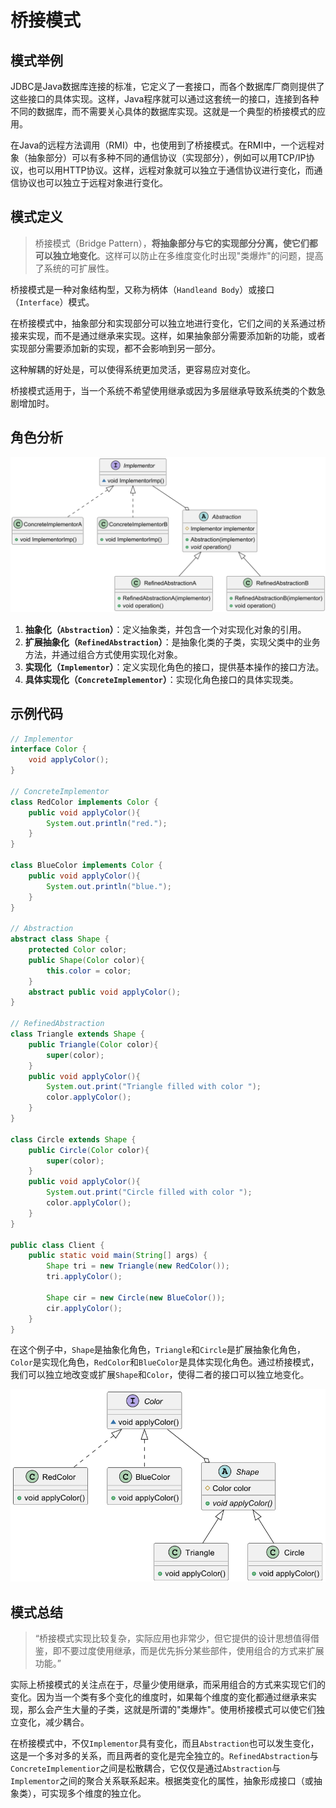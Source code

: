 # 桥接模式

## 模式举例

JDBC是Java数据库连接的标准，它定义了一套接口，而各个数据库厂商则提供了这些接口的具体实现。这样，Java程序就可以通过这套统一的接口，连接到各种不同的数据库，而不需要关心具体的数据库实现。这就是一个典型的桥接模式的应用。

在Java的远程方法调用（RMI）中，也使用到了桥接模式。在RMI中，一个远程对象（抽象部分）可以有多种不同的通信协议（实现部分），例如可以用TCP/IP协议，也可以用HTTP协议。这样，远程对象就可以独立于通信协议进行变化，而通信协议也可以独立于远程对象进行变化。

## 模式定义

> 桥接模式（Bridge Pattern），**将抽象部分与它的实现部分分离，使它们都可以独立地变化**。这样可以防止在多维度变化时出现"类爆炸"的问题，提高了系统的可扩展性。

桥接模式是一种对象结构型，又称为柄体（`Handleand Body`）或接口（`Interface`）模式。

在桥接模式中，抽象部分和实现部分可以独立地进行变化，它们之间的关系通过桥接来实现，而不是通过继承来实现。这样，如果抽象部分需要添加新的功能，或者实现部分需要添加新的实现，都不会影响到另一部分。

这种解耦的好处是，可以使得系统更加灵活，更容易应对变化。

桥接模式适用于，当一个系统不希望使用继承或因为多层继承导致系统类的个数急剧增加时。

## 角色分析

![image-20240417151921906](images/05_桥接模式/image-20240417151921906.png)

1. **抽象化（`Abstraction`）**：定义抽象类，并包含一个对实现化对象的引用。
2. **扩展抽象化（`RefinedAbstraction`）**：是抽象化类的子类，实现父类中的业务方法，并通过组合方式使用实现化对象。
3. **实现化（`Implementor`）**：定义实现化角色的接口，提供基本操作的接口方法。
4. **具体实现化（`ConcreteImplementor`）**：实现化角色接口的具体实现类。

## 示例代码

```java
// Implementor
interface Color {
    void applyColor();
}

// ConcreteImplementor
class RedColor implements Color {
    public void applyColor(){
        System.out.println("red.");
    }
}

class BlueColor implements Color {
    public void applyColor(){
        System.out.println("blue.");
    }
}

// Abstraction
abstract class Shape {
    protected Color color;
    public Shape(Color color){
        this.color = color;
    }
    abstract public void applyColor();
}

// RefinedAbstraction
class Triangle extends Shape {
    public Triangle(Color color){
        super(color);
    }
    public void applyColor(){
        System.out.print("Triangle filled with color ");
        color.applyColor();
    } 
}

class Circle extends Shape {
    public Circle(Color color){
        super(color);
    }
    public void applyColor(){
        System.out.print("Circle filled with color ");
        color.applyColor();
    } 
}

public class Client {
    public static void main(String[] args) {
        Shape tri = new Triangle(new RedColor());
        tri.applyColor();

        Shape cir = new Circle(new BlueColor());
        cir.applyColor();
    }
}
```

在这个例子中，`Shape`是抽象化角色，`Triangle`和`Circle`是扩展抽象化角色，`Color`是实现化角色，`RedColor`和`BlueColor`是具体实现化角色。通过桥接模式，我们可以独立地改变或扩展`Shape`和`Color`，使得二者的接口可以独立地变化。

![image-20240417152134711](images/05_桥接模式/image-20240417152134711.png)

## 模式总结


> “桥接模式实现比较复杂，实际应用也非常少，但它提供的设计思想值得借鉴，即不要过度使用继承，而是优先拆分某些部件，使用组合的方式来扩展功能。”

实际上桥接模式的关注点在于，尽量少使用继承，而采用组合的方式来实现它们的变化。因为当一个类有多个变化的维度时，如果每个维度的变化都通过继承来实现，那么会产生大量的子类，这就是所谓的"类爆炸"。使用桥接模式可以使它们独立变化，减少耦合。

在桥接模式中，不仅`Implementor`具有变化，而且`Abstraction`也可以发生变化，这是一个多对多的关系，而且两者的变化是完全独立的。`RefinedAbstraction`与`ConcreteImplementior`之间是松散耦合，它仅仅是通过`Abstraction`与`Implementor`之间的聚合关系联系起来。根据类变化的属性，抽象形成接口（或抽象类），可实现多个维度的独立化。